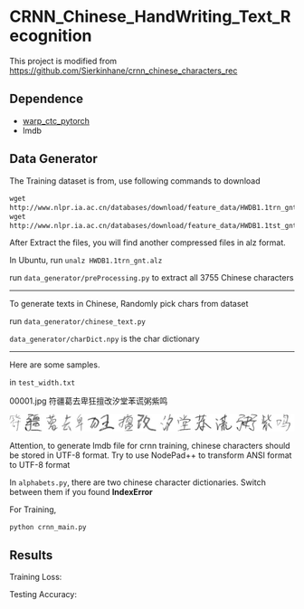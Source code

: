 
# CRNN_Chinese_HandWriting_Text_Recognition



This project is modified from https://github.com/Sierkinhane/crnn_chinese_characters_rec

## Dependence

- [warp_ctc_pytorch](https://github.com/SeanNaren/warp-ctc/tree/pytorch_bindings/pytorch_binding)
- lmdb



## Data Generator

The Training dataset is from, use following commands to download

```shell
wget http://www.nlpr.ia.ac.cn/databases/download/feature_data/HWDB1.1trn_gnt.zip
wget http://www.nlpr.ia.ac.cn/databases/download/feature_data/HWDB1.1tst_gnt.zip
```



After Extract the files, you will find another compressed files in alz format. 

In Ubuntu, run `unalz HWDB1.1trn_gnt.alz`

run `data_generator/preProcessing.py` to extract all 3755 Chinese characters

------

 To generate texts in Chinese, Randomly pick chars from dataset

run ``data_generator/chinese_text.py``

``data_generator/charDict.npy`` is the char dictionary

------

Here are some samples.

in ``test_width.txt`` 

00001.jpg 符疆葛去卑狂擅改汐堂苯谎粥紫鸣

![](https://github.com/NormXU/crnn_chinese_handwriting_text_rec/blob/master/to_lmdb/test_width/00001.jpg)

Attention, to generate lmdb file for crnn training, chinese characters should be stored in UTF-8 format. Try to use NodePad++ to transform ANSI format to UTF-8 format



In ``alphabets.py``, there are two chinese character dictionaries. Switch between them if you found **IndexError**

For Training, 

```python
python crnn_main.py
```



## Results

Training Loss:



Testing Accuracy:



